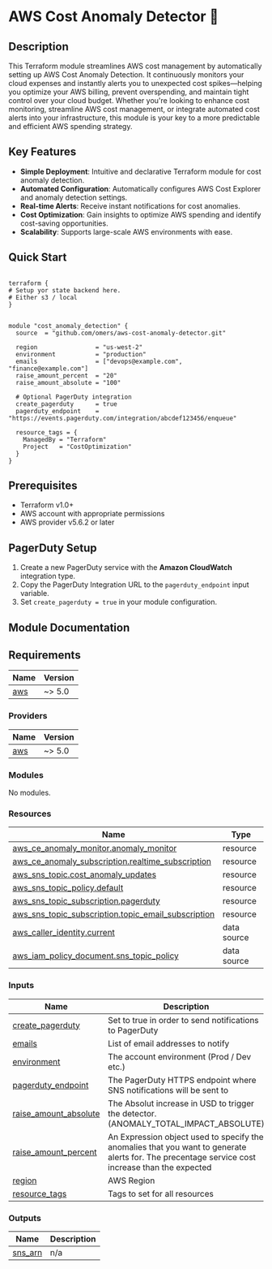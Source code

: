 # AWS Cost Anomaly Detector 🚨

## Description

This Terraform module streamlines AWS cost management by automatically setting up AWS Cost Anomaly Detection. It continuously monitors your cloud expenses and instantly alerts you to unexpected cost spikes—helping you optimize your AWS billing, prevent overspending, and maintain tight control over your cloud budget. Whether you're looking to enhance cost monitoring, streamline AWS cost management, or integrate automated cost alerts into your infrastructure, this module is your key to a more predictable and efficient AWS spending strategy.

## Key Features

- **Simple Deployment**: Intuitive and declarative Terraform module for cost anomaly detection.
- **Automated Configuration**: Automatically configures AWS Cost Explorer and anomaly detection settings.
- **Real-time Alerts**: Receive instant notifications for cost anomalies.
- **Cost Optimization**: Gain insights to optimize AWS spending and identify cost-saving opportunities.
- **Scalability**: Supports large-scale AWS environments with ease.

## Quick Start

```hcl

terraform {
# Setup yor state backend here. 
# Either s3 / local
}


module "cost_anomaly_detection" {
  source  = "github.com/omers/aws-cost-anomaly-detector.git"
  
  region                = "us-west-2"
  environment           = "production"
  emails                = ["devops@example.com", "finance@example.com"]
  raise_amount_percent  = "20"
  raise_amount_absolute = "100"
  
  # Optional PagerDuty integration
  create_pagerduty      = true
  pagerduty_endpoint    = "https://events.pagerduty.com/integration/abcdef123456/enqueue"
  
  resource_tags = {
    ManagedBy = "Terraform"
    Project   = "CostOptimization"
  }
}
```

## Prerequisites

- Terraform v1.0+
- AWS account with appropriate permissions
- AWS provider v5.6.2 or later

## PagerDuty Setup

1. Create a new PagerDuty service with the **Amazon CloudWatch** integration type.
2. Copy the PagerDuty Integration URL to the `pagerduty_endpoint` input variable.
3. Set `create_pagerduty = true` in your module configuration.

## Module Documentation

## Requirements

| Name | Version |
|------|---------|
| <a name="requirement_aws"></a> [aws](#requirement\_aws) | ~> 5.0 |

### Providers

| Name | Version |
|------|---------|
| <a name="provider_aws"></a> [aws](#provider\_aws) | ~> 5.0 |

### Modules

No modules.

### Resources

| Name | Type |
|------|------|
| [aws_ce_anomaly_monitor.anomaly_monitor](https://registry.terraform.io/providers/hashicorp/aws/latest/docs/resources/ce_anomaly_monitor) | resource |
| [aws_ce_anomaly_subscription.realtime_subscription](https://registry.terraform.io/providers/hashicorp/aws/latest/docs/resources/ce_anomaly_subscription) | resource |
| [aws_sns_topic.cost_anomaly_updates](https://registry.terraform.io/providers/hashicorp/aws/latest/docs/resources/sns_topic) | resource |
| [aws_sns_topic_policy.default](https://registry.terraform.io/providers/hashicorp/aws/latest/docs/resources/sns_topic_policy) | resource |
| [aws_sns_topic_subscription.pagerduty](https://registry.terraform.io/providers/hashicorp/aws/latest/docs/resources/sns_topic_subscription) | resource |
| [aws_sns_topic_subscription.topic_email_subscription](https://registry.terraform.io/providers/hashicorp/aws/latest/docs/resources/sns_topic_subscription) | resource |
| [aws_caller_identity.current](https://registry.terraform.io/providers/hashicorp/aws/latest/docs/data-sources/caller_identity) | data source |
| [aws_iam_policy_document.sns_topic_policy](https://registry.terraform.io/providers/hashicorp/aws/latest/docs/data-sources/iam_policy_document) | data source |

### Inputs

| Name | Description | Type | Default | Required |
|------|-------------|------|---------|:--------:|
| <a name="input_create_pagerduty"></a> [create\_pagerduty](#input\_create\_pagerduty) | Set to true in order to send notifications to PagerDuty | `bool` | `false` | no |
| <a name="input_emails"></a> [emails](#input\_emails) | List of email addresses to notify | `list(any)` | n/a | yes |
| <a name="input_environment"></a> [environment](#input\_environment) | The account environment (Prod / Dev etc.) | `string` | n/a | yes |
| <a name="input_pagerduty_endpoint"></a> [pagerduty\_endpoint](#input\_pagerduty\_endpoint) | The PagerDuty HTTPS endpoint where SNS notifications will be sent to | `string` | n/a | yes |
| <a name="input_raise_amount_absolute"></a> [raise\_amount\_absolute](#input\_raise\_amount\_absolute) | The Absolut increase in USD to trigger the detector. (ANOMALY\_TOTAL\_IMPACT\_ABSOLUTE) | `string` | n/a | yes |
| <a name="input_raise_amount_percent"></a> [raise\_amount\_percent](#input\_raise\_amount\_percent) | An Expression object used to specify the anomalies that you want to generate alerts for. The precentage service cost increase than the expected | `string` | n/a | yes |
| <a name="input_region"></a> [region](#input\_region) | AWS Region | `string` | n/a | yes |
| <a name="input_resource_tags"></a> [resource\_tags](#input\_resource\_tags) | Tags to set for all resources | `map(string)` | `{}` | no |

### Outputs

| Name | Description |
|------|-------------|
| <a name="output_sns_arn"></a> [sns\_arn](#output\_sns\_arn) | n/a |